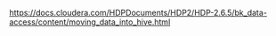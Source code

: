 
https://docs.cloudera.com/HDPDocuments/HDP2/HDP-2.6.5/bk_data-access/content/moving_data_into_hive.html